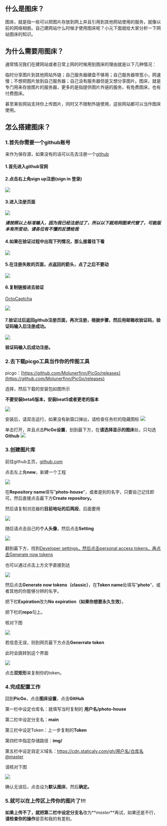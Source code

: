 ## 什么是图床？

图床，就是指一些可以把图片存放到网上并且引用到其他网站使用的服务，就像以前的网络相册。自己建网站什么时候才使用图床呢？小元下面就给大家分析一下网站图床的知识。

## 为什么需要用图床？

通常情况我们在建网站或者日常上网的时候用到图床的理由就是以下几种情况：

临时分享图片到其他网站外链；自己服务器硬盘不够用；自己服务器带宽小，网速慢；不想把图片放到自己服务器；自己没有服务器但是又想分享图片。图床，就是专门用来存放图片的服务器，更多的是指提供图片外链的服务，有免费图床，也有付费图床。

甚至某些网站支持你上传图片，同时又不限制外链使用，这些网站都可以当作图床使用。

## 怎么搭建图床？

### 1.首先你需要一个github账号
来作为保存源，如果没有的话可以先去注册一个[github](https:github.com)
#### 1.首先进入github官网 
#### 2.点击右上角sign up注册(sign in 登录)
![](https://cdn.staticaly.com/gh/githubyuanjie/personal-photo-house@master/img/202305092340491.png)

#### 3.进入注册页面

![](https://cdn.staticaly.com/gh/githubyuanjie/personal-photo-house@master/img/202305092341013.png)


_**请按照以上标准输入，因为我已经注册过了，所以以下就用网图来代替了，可能版本有所变动，请各位有不懂的反馈给我**_

#### 4.如果在验证过程中出现下列情况，那么接着往下看

![](https://pic3.zhimg.com/80/v2-d13c361e56bed1891f3c50054bc773ae_720w.webp)

#### 5.在注册失败的页面，点返回的箭头，点了之后不要动

![](https://pic1.zhimg.com/80/v2-347064b0248a08d16fa3f507e8710aac_720w.webp)

#### 6.复制链接进去验证
[OctoCaptcha](https://link.zhihu.com/?target=https%3A//octocaptcha.com/)

![](https://pic1.zhimg.com/80/v2-03344af7cc6883f12b88c052764f7ba0_720w.webp)

#### 7.验证过后返回github注册页面，再次注册，根据步骤，然后用邮箱收验证码，验证码输入后注册成功。

![](https://pic4.zhimg.com/80/v2-da767eda54c539cd0a325045e18e6d2f_720w.webp)

**验证码输入后成功注册。**

### 2.去下载picgo工具当作你的传图工具

picgo：[https://github.com/Molunerfinn/PicGo/releases](https://github.com/Molunerfinn/PicGo/releases)

选择，然后下载的安装包如图所示

**不要安装beta6版本，安装beat5或者更老的版本**

[![](https://s1.vika.cn/space/2023/01/05/7bcebd512f4a4ff4b6d9ae5092a590ad)](https://s1.vika.cn/space/2023/01/05/7bcebd512f4a4ff4b6d9ae5092a590ad)

安装后，请双击运行，如果没有新窗口弹出，请检查任务栏的隐藏图标
![](https://cdn.staticaly.com/gh/githubyuanjie/personal-photo-house@master/img/202305092342918.png)

单击打开，并且点击**PicGo设置**，划到最下方，在**请选择显示的图床**处，只勾选**Github**
![](https://cdn.staticaly.com/gh/githubyuanjie/personal-photo-house@master/img/202305092343687.png)

### 3.创建图片库

前往github主页，[github.com](http://github.com/)

点击左上角**new**，新建一个工程

![](https://cdn.staticaly.com/gh/githubyuanjie/personal-photo-house@master/img/202305092344632.png)


在**Repository name**填写”**photo-house**“，或者是别的名字，只要自己记住即可。然后直接点击最下方**Create repository。**

然后请复制浏览器的**目前地址的后两段**，后面要用

![](http://47.109.80.92/wp-content/uploads/2023/03/QQ%E6%88%AA%E5%9B%BE20230317220354.png)

随后请点击自己的**个人头像**，然后点击**Setting**

![](https://cdn.staticaly.com/gh/githubyuanjie/personal-photo-house@master/img/202305092346674.png)


翻到最下方，找到[Developer settings，然后点击personal access tokens，再点击Generate now tokens](https://github.com/settings/tokens)

也可以通过点击上方文字直接到达

![](https://cdn.staticaly.com/gh/githubyuanjie/personal-photo-house@master/img/202305092347747.png)


然后点击**Generate now tokens（classic）**，在**Token name**处填写”**photo**“，或者其他的你能够分辨的名字。

把下栏**Expiration**改为**No expiration（如果你想要永久生效）**。

把下栏的**repo**勾上。

核对下图

![](https://cdn.staticaly.com/gh/githubyuanjie/personal-photo-house@master/img/202305092349274.png)


若信息无误，则到网页最下方点击**Generrate token**

此时会跳转到这个界面

![](https://cdn.staticaly.com/gh/githubyuanjie/personal-photo-house@master/img/202305092350020.png)


点击**双矩形**来复制你的token。

### 4.完成配置工作   

回到**PicGo**，点击**图床设置**，点击**GitHub**

第一栏中设定仓库名：就填写当时复制的 **用户名/photo-house**

第二栏中设定分支名：**main**

第三栏中设定Token：上一步复制的**Token**

第四栏中指定存储路径：**img/**

第五栏中设定自定义域名：https://cdn.staticaly.com/gh/用户名/仓库名@master

请核对下图

![](https://cdn.staticaly.com/gh/githubyuanjie/personal-photo-house@master/img/202305092350360.png)


确认无误后，点击设为**默认图床**，然后**确定。**

### 5.就可以在上传区上传你的图片了!!!

**如果上传不了，**就把**第二栏中设定分支名**改为**_master_**再试，如果还是不行，**请检查你的操作**是否和我的有差别。 